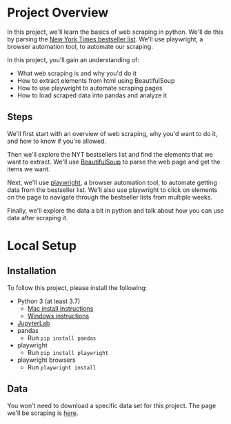 # Project Overview

In this project, we'll learn the basics of web scraping in python.  We'll do this by parsing the [New York Times bestseller list](https://www.nytimes.com/books/best-sellers/combined-print-and-e-book-fiction/).  We'll use playwright, a browser automation tool, to automate our scraping.

In this project, you'll gain an understanding of:

* What web scraping is and why you'd do it
* How to extract elements from html using BeautifulSoup
* How to use playwright to automate scraping pages
* How to load scraped data into pandas and analyze it

## Steps

We'll first start with an overview of web scraping, why you'd want to do it, and how to know if you're allowed.

Then we'll explore the NYT bestsellers list and find the elements that we want to extract.  We'll use [BeautifulSoup](https://www.crummy.com/software/BeautifulSoup/bs4/doc/) to parse the web page and get the items we want.

Next, we'll use [playwright](https://playwright.dev/), a browser automation tool, to automate getting data from the bestseller list.  We'll also use playwright to click on elements on the page to navigate through the bestseller lists from multiple weeks.

Finally, we'll explore the data a bit in python and talk about how you can use data after scraping it.

# Local Setup

## Installation

To follow this project, please install the following:

* Python 3 (at least 3.7)
    * [Mac install instructions](https://www.dataquest.io/blog/installing-python-on-mac/)
    * [Windows instructions](https://www.dataquest.io/blog/installing-python-on-windows/)
* [JupyterLab](https://jupyter.org/install)
* pandas
    * Run `pip install pandas`
* playwright
    * Run `pip install playwright`
* playwright browsers
    * Run `playwright install`
    
## Data

You won't need to download a specific data set for this project.  The page we'll be scraping is [here](https://www.nytimes.com/books/best-sellers/combined-print-and-e-book-fiction/).
